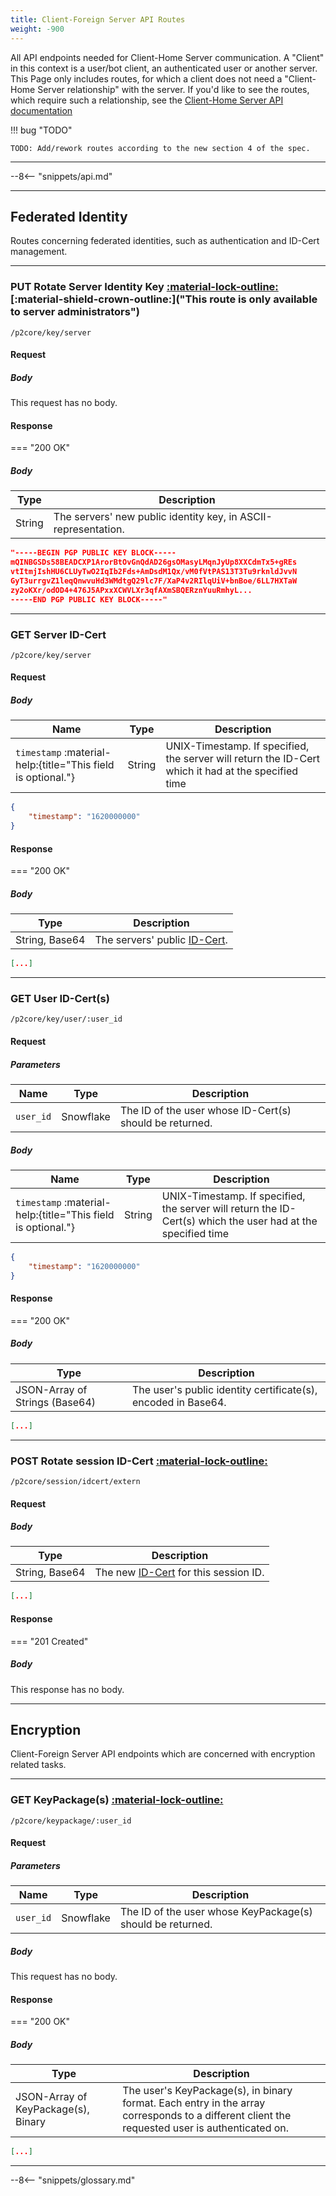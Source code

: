 ```yaml
---
title: Client-Foreign Server API Routes
weight: -900
---
```


All API endpoints needed for Client-Home Server communication.
A "Client" in this context is a user/bot client, an authenticated user or another server.
This Page only includes routes, for which a client does not need a "Client-Home Server relationship" with the server.
If you'd like to see the routes, which require such a relationship, see the [Client-Home Server API documentation](../Client-Home%20Server%20API/index.md)

!!! bug "TODO"

    TODO: Add/rework routes according to the new section 4 of the spec.

---

--8<-- "snippets/api.md"

---

## <span class="group-h">Federated Identity</span>

Routes concerning federated identities, such as authentication and ID-Cert management.

---

### <span class="request-h"><span class="request request-put">PUT</span> Rotate Server Identity Key [:material-lock-outline:](#authorization "Authorization required") [:material-shield-crown-outline:]("This route is only available to server administrators")</span>

`/p2core/key/server`

#### Request

##### Body

This request has no body.

#### Response

=== "200 OK"

##### Body

| Type   | Description                                                    |
| ------ | -------------------------------------------------------------- |
| String | The servers' new public identity key, in ASCII-representation. |

```json
"-----BEGIN PGP PUBLIC KEY BLOCK-----
mQINBGSDs58BEADCXP1ArorBtOvGnQdAD26gsOMasyLMqnJyUp8XXCdmTx5+gREs
vtItmjIshHU6CLUyTwO2IqIb2Fds+AmDsdM1Qx/vM0fVtPAS13T3Tu9rknldJvvN
GyT3urrgvZ1leqQnwvuHd3WMdtgQ29lc7F/XaP4v2RIlqUiV+bnBoe/6LL7HXTaW
zy2oKXr/odOD4+476J5APxxXCWVLXr3qfAXmSBQERznYuuRmhyL...
-----END PGP PUBLIC KEY BLOCK-----"
```

---

### <span class="request-h"><span class="request request-get">GET</span> Server ID-Cert</span>

`/p2core/key/server`

#### Request

##### Body

| Name                                                         | Type   | Description                                                                                         |
| ------------------------------------------------------------ | ------ | --------------------------------------------------------------------------------------------------- |
| `timestamp` :material-help:{title="This field is optional."} | String | UNIX-Timestamp. If specified, the server will return the ID-Cert which it had at the specified time |

```json
{
    "timestamp": "1620000000"
}
```

#### Response

=== "200 OK"

##### Body

| Type             | Description                                                    |
| ---------------- | -------------------------------------------------------------- |
| String, Base64  | The servers' public [ID-Cert](/Protocol%20Specifications/core/#71-home-server-signed-certificates-for-public-client-identity-keys-id-cert).     |

```json
[...]
```

---

### <span class="request-h"><span class="request request-get">GET</span> User ID-Cert(s)</span>

`/p2core/key/user/:user_id`

#### Request

##### Parameters

| Name      | Type      | Description                                                                 |
| --------- | --------- | --------------------------------------------------------------------------- |
| `user_id` | Snowflake | The ID of the user whose ID-Cert(s) should be returned.                     |

##### Body

| Name                                                         | Type   | Description                                                                                                  |
| ------------------------------------------------------------ | ------ | ------------------------------------------------------------------------------------------------------------ |
| `timestamp` :material-help:{title="This field is optional."} | String | UNIX-Timestamp. If specified, the server will return the ID-Cert(s) which the user had at the specified time |

```json
{
    "timestamp": "1620000000"
}
```

#### Response

=== "200 OK"

##### Body

| Type                           | Description                                                   |
| ------------------------------ | ------------------------------------------------------------- |
| JSON-Array of Strings (Base64) | The user's public identity certificate(s), encoded in Base64. |

```json
[...]
```

---

### <span class="request-h"><span class="request request-post">POST</span> Rotate session ID-Cert [:material-lock-outline:](#authorization "Authorization required")</span>

`/p2core/session/idcert/extern`

#### Request

##### Body

| Type           | Description                                                                                                                                         |
| -------------- | --------------------------------------------------------------------------------------------------------------------------------------------------- |
| String, Base64 | The new [ID-Cert](/Protocol%20Specifications/core/#71-home-server-signed-certificates-for-public-client-identity-keys-id-cert) for this session ID. |

```json
[...]
```

#### Response

=== "201 Created"

##### Body

This response has no body.

---

## <span class="group-h">Encryption</span>

Client-Foreign Server API endpoints which are concerned with encryption related tasks.

---

### <span class="request-h"><span class="request request-get">GET</span> KeyPackage(s) [:material-lock-outline:](#authorization "Authorization required")</span>

`/p2core/keypackage/:user_id`

#### Request

##### Parameters

| Name      | Type      | Description                                                                 |
| --------- | --------- | --------------------------------------------------------------------------- |
| `user_id` | Snowflake | The ID of the user whose KeyPackage(s) should be returned.                  |

##### Body

This request has no body.

#### Response

=== "200 OK"

##### Body

| Type                                | Description                                                                                                                                   |
| ----------------------------------- | --------------------------------------------------------------------------------------------------------------------------------------------- |
| JSON-Array of KeyPackage(s), Binary | The user's KeyPackage(s), in binary format. Each entry in the array corresponds to a different client the requested user is authenticated on. |

```json
[...]
```

---

--8<-- "snippets/glossary.md"

